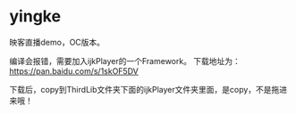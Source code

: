 # yingke
映客直播demo，OC版本。



编译会报错，需要加入ijkPlayer的一个Framework。
下载地址为：
https://pan.baidu.com/s/1skOF5DV


下载后，copy到ThirdLib文件夹下面的ijkPlayer文件夹里面，是copy，不是拖进来哦！
